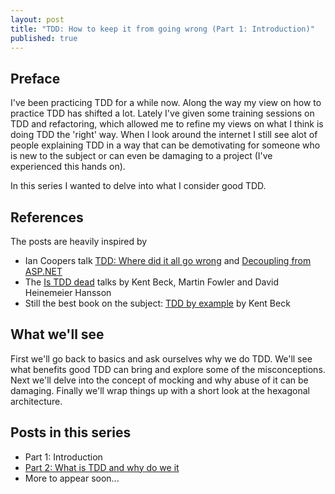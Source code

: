 ```yaml
---
layout: post
title: "TDD: How to keep it from going wrong (Part 1: Introduction)"
published: true
---
```


## Preface
I've been practicing TDD for a while now. Along the way my view on how to practice TDD has shifted a lot.
Lately I've given some training sessions on TDD and refactoring, which allowed me to refine my views on what I think is doing TDD the 'right' way.
When I look around the internet I still see alot of people explaining TDD in a way that can be demotivating for someone 
who is new to the subject or can even be damaging to a project (I've experienced this hands on).

In this series I wanted to delve into what I consider good TDD.

## References
The posts are heavily inspired by 

* Ian Coopers talk [TDD: Where did it all go wrong](https://vimeo.com/68375232) and [Decoupling from ASP.NET](https://skillsmatter.com/meetups/6555-decoupling-from-asp-net-hexagonal-architectures-in-net)
* The [Is TDD dead](http://martinfowler.com/articles/is-tdd-dead/) talks by Kent Beck, Martin Fowler and David Heinemeier Hansson
* Still the best book on the subject: [TDD by example](http://www.amazon.com/Test-Driven-Development-By-Example/dp/0321146530) by Kent Beck

## What we'll see
First we'll go back to basics and ask ourselves why we do TDD. We'll see what benefits good TDD can bring and explore some of the misconceptions.
Next we'll delve into the concept of mocking and why abuse of it can be damaging. 
Finally we'll wrap things up with a short look at the hexagonal architecture.

## Posts in this series
* Part 1: Introduction
* [Part 2: What is TDD and why do we it](/TDDHowToKeepItFromGoingWrong2/)
* More to appear soon...